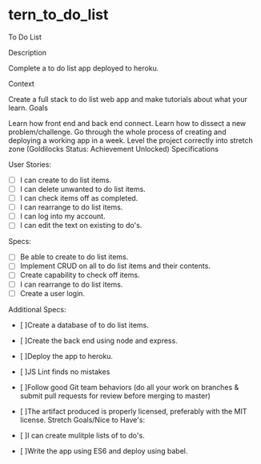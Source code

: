 # tern_to_do_list

To Do List

Description

Complete a to do list app deployed to heroku.

Context

Create a full stack to do list web app and make tutorials about what your learn.
Goals

Learn how front end and back end connect.
Learn how to dissect a new problem/challenge.
Go through the whole process of creating and deploying a working app in a week.
Level the project correctly into stretch zone (Goldilocks Status: Achievement Unlocked)
Specifications

User Stories:

- [ ] I can create to do list items.
- [ ] I can delete unwanted to do list items.
- [ ] I can check items off as completed.
- [ ] I can rearrange to do list items.
- [ ] I can log into my account.
- [ ] I can edit the text on existing to do's.

Specs:

- [ ] Be able to create to do list items.
- [ ] Implement CRUD on all to do list items and their contents. 
- [ ] Create capability to check off items. 
- [ ] I can rearrange to do list items.
- [ ] Create a user login.

Additional Specs:

- [ ]Create a database of to do list items.
- [ ]Create the back end using node and express.
- [ ]Deploy the app to heroku.
- [ ]JS Lint finds no mistakes
- [ ]Follow good Git team behaviors (do all your work on branches & submit pull requests for review before merging to master)
- [ ]The artifact produced is properly licensed, preferably with the MIT license.
Stretch Goals/Nice to Have's:

- [ ]I can create mulitple lists of to do's.
- [ ]Write the app using ES6 and deploy using babel.
